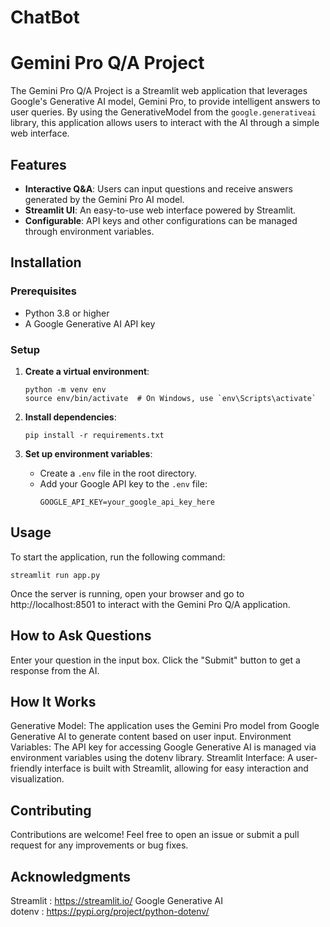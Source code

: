 # ChatBot
# Gemini Pro Q/A Project

The Gemini Pro Q/A Project is a Streamlit web application that leverages Google's Generative AI model, Gemini Pro, to provide intelligent answers to user queries. By using the GenerativeModel from the `google.generativeai` library, this application allows users to interact with the AI through a simple web interface.

## Features

- **Interactive Q&A**: Users can input questions and receive answers generated by the Gemini Pro AI model.
- **Streamlit UI**: An easy-to-use web interface powered by Streamlit.
- **Configurable**: API keys and other configurations can be managed through environment variables.

## Installation

### Prerequisites

- Python 3.8 or higher
- A Google Generative AI API key

### Setup

1. **Create a virtual environment**:
    ```
    python -m venv env
    source env/bin/activate  # On Windows, use `env\Scripts\activate`
    ```

2. **Install dependencies**:
    ```
    pip install -r requirements.txt
    ```

3. **Set up environment variables**:
    - Create a `.env` file in the root directory.
    - Add your Google API key to the `.env` file:
      ```
      GOOGLE_API_KEY=your_google_api_key_here
      ```

## Usage

To start the application, run the following command:

```
streamlit run app.py
```

Once the server is running, open your browser and go to http://localhost:8501 to interact with the Gemini Pro Q/A application.

## How to Ask Questions
Enter your question in the input box.
Click the "Submit" button to get a response from the AI.
## How It Works
Generative Model: The application uses the Gemini Pro model from Google Generative AI to generate content based on user input.
Environment Variables: The API key for accessing Google Generative AI is managed via environment variables using the dotenv library.
Streamlit Interface: A user-friendly interface is built with Streamlit, allowing for easy interaction and visualization.

## Contributing
Contributions are welcome! Feel free to open an issue or submit a pull request for any improvements or bug fixes.



## Acknowledgments
Streamlit : https://streamlit.io/
Google Generative AI  
dotenv : https://pypi.org/project/python-dotenv/

